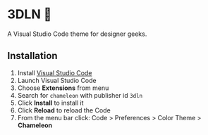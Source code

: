 # 3DLN 🦎

A Visual Studio Code theme for designer geeks.

## Installation

1. Install [Visual Studio Code](https://code.visualstudio.com/)
2. Launch Visual Studio Code
3. Choose **Extensions** from menu
4. Search for `chameleon` with publisher id `3dln`
5. Click **Install** to install it
6. Click **Reload** to reload the Code
7. From the menu bar click: Code > Preferences > Color Theme > **Chameleon**
